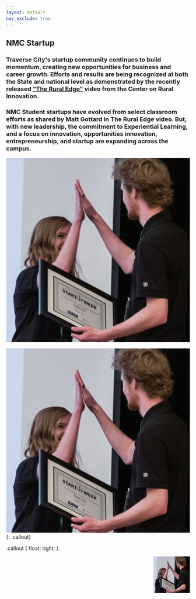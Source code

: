 ```yaml
---
layout: default
nav_exclude: true
---
```


## NMC Startup

### Traverse City's startup community continues to build momentum, creating new opportunities for business and career growth. Efforts and results are being recognized at both the State and national level as demonstrated by the recently released ["The Rural Edge"](https://ruralinnovation.us/resources/storytelling/rural-edge-traverse-city/) video from the Center on Rural Innovation. 

### NMC Student startups have evolved from select classroom efforts as shared by Matt Gottard in The Rural Edge video. But, with new leadership, the commitment to Experiential Learning, and a focus on innovation, opportunities innovation, entrepreneurship, and startup are expanding across the campus.

![image alt >](assets/images/high_five.jpg)

![Flowers](assets/images/high_five.jpg){: .callout}

.callout {
    float: right;
}

<img align="right" width="100" height="100" src="assets/images/high_five.jpg" >